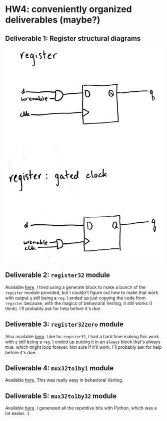 # HW4: conveniently organized deliverables (maybe?)

## Deliverable 1: Register structural diagrams

![Register diagrams](images/register_diagrams.jpg)

## Deliverable 2: `register32` module

Available [here](register.v). I tried using a generate block to make a bunch of the `register` module provided, but I couldn't figure out how to make that work with output `q` still being a `reg`. I ended up just copying the code from `register` because, with the magics of behavioral Verilog, it still works (I think). I'll probably ask for help before it's due.

## Deliverable 3: `register32zero` module

Also available [here](register.v). Like for `register32`, I had a hard time making this work with `q` still being a `reg`. I ended up putting it in an `always` block that's always true, which might loop forever. Not sure if it'll work. I'll probably ask for help before it's due.

## Deliverable 4: `mux32to1by1` module

Available [here](mux.v). This was really easy in behavioral Verilog.

## Deliverable 5: `mux32to1by32` module

Available [here](mux.v). I generated all the repetitive bits with Python, which was a lot easier. :)
